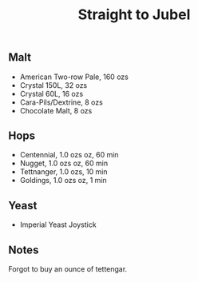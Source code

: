 ﻿---
layout: post
title: Straight to Jubel
tags: [ beer ]
---
## Malt
-  American Two-row Pale, 160 ozs
-  Crystal 150L, 32 ozs
-  Crystal 60L, 16 ozs
-  Cara-Pils/Dextrine, 8 ozs
-  Chocolate Malt, 8 ozs
## Hops
-  Centennial, 1.0 ozs oz, 60 min
-  Nugget, 1.0 ozs oz, 60 min
-  Tettnanger, 1.0 ozs, 10 min
-  Goldings, 1.0 ozs oz, 1 min
## Yeast
-  Imperial Yeast Joystick
## Notes
Forgot to buy an ounce of tettengar.
